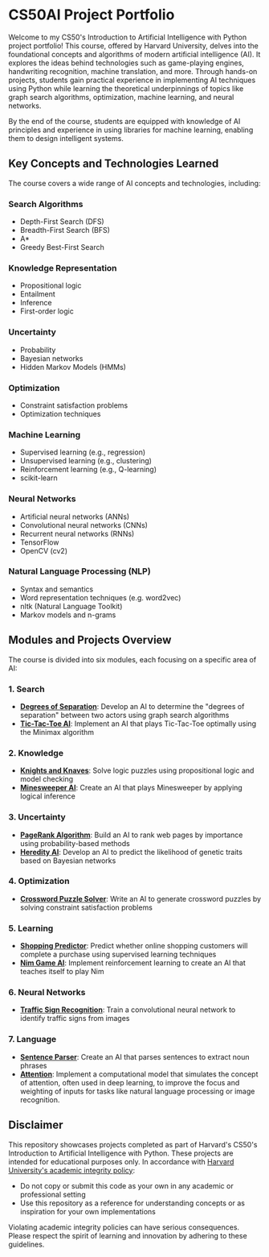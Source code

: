 # CS50AI Project Portfolio

Welcome to my CS50's Introduction to Artificial Intelligence with Python project portfolio! This course, offered by Harvard University, delves into the foundational concepts and algorithms of modern artificial intelligence (AI). It explores the ideas behind technologies such as game-playing engines, handwriting recognition, machine translation, and more. Through hands-on projects, students gain practical experience in implementing AI techniques using Python while learning the theoretical underpinnings of topics like graph search algorithms, optimization, machine learning, and neural networks.

By the end of the course, students are equipped with knowledge of AI principles and experience in using libraries for machine learning, enabling them to design intelligent systems.

## Key Concepts and Technologies Learned

The course covers a wide range of AI concepts and technologies, including:

### Search Algorithms
* Depth-First Search (DFS)
* Breadth-First Search (BFS)
* A*
* Greedy Best-First Search

### Knowledge Representation
* Propositional logic
* Entailment
* Inference
* First-order logic

### Uncertainty
* Probability
* Bayesian networks
* Hidden Markov Models (HMMs)

### Optimization
* Constraint satisfaction problems
* Optimization techniques

### Machine Learning
* Supervised learning (e.g., regression)
* Unsupervised learning (e.g., clustering)
* Reinforcement learning (e.g., Q-learning)
* scikit-learn

### Neural Networks
* Artificial neural networks (ANNs)
* Convolutional neural networks (CNNs)
* Recurrent neural networks (RNNs)
* TensorFlow
* OpenCV (cv2)

### Natural Language Processing (NLP)
* Syntax and semantics
* Word representation techniques (e.g. word2vec)
* nltk (Natural Language Toolkit)
* Markov models and n-grams
  
## Modules and Projects Overview

The course is divided into six modules, each focusing on a specific area of AI:

### 1. Search
* **[Degrees of Separation](degrees/)**: Develop an AI to determine the "degrees of separation" between two actors using graph search algorithms
* **[Tic-Tac-Toe AI](tictactoe/)**: Implement an AI that plays Tic-Tac-Toe optimally using the Minimax algorithm

### 2. Knowledge
* **[Knights and Knaves](knights/)**: Solve logic puzzles using propositional logic and model checking
* **[Minesweeper AI](minesweeper/)**: Create an AI that plays Minesweeper by applying logical inference

### 3. Uncertainty
* **[PageRank Algorithm](pagerank/)**: Build an AI to rank web pages by importance using probability-based methods
* **[Heredity AI](heredity/)**: Develop an AI to predict the likelihood of genetic traits based on Bayesian networks

### 4. Optimization
* **[Crossword Puzzle Solver](crossword/)**: Write an AI to generate crossword puzzles by solving constraint satisfaction problems

### 5. Learning
* **[Shopping Predictor](shopping/)**: Predict whether online shopping customers will complete a purchase using supervised learning techniques
* **[Nim Game AI](nim/)**: Implement reinforcement learning to create an AI that teaches itself to play Nim

### 6. Neural Networks
* **[Traffic Sign Recognition](traffic/)**: Train a convolutional neural network to identify traffic signs from images

### 7. Language
* **[Sentence Parser](parser/)**: Create an AI that parses sentences to extract noun phrases
* **[Attention](attention/)**: Implement a computational model that simulates the concept of attention, often used in deep learning, to improve the focus and weighting of inputs for tasks like natural language processing or image recognition.

## Disclaimer

This repository showcases projects completed as part of Harvard's CS50's Introduction to Artificial Intelligence with Python. These projects are intended for educational purposes only. In accordance with [Harvard University's academic integrity policy](https://oaisc.fas.harvard.edu/honor-code/#:~:text=Cheating%20on%20exams%20or%20problem,world%20of%20learning%20and%20affairs.):

* Do not copy or submit this code as your own in any academic or professional setting
* Use this repository as a reference for understanding concepts or as inspiration for your own implementations

Violating academic integrity policies can have serious consequences. Please respect the spirit of learning and innovation by adhering to these guidelines.
